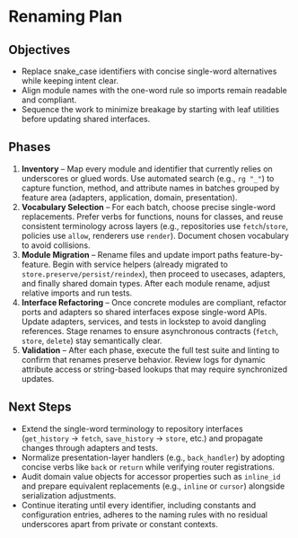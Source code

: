 # Renaming Plan

## Objectives
- Replace snake_case identifiers with concise single-word alternatives while keeping intent clear.
- Align module names with the one-word rule so imports remain readable and compliant.
- Sequence the work to minimize breakage by starting with leaf utilities before updating shared interfaces.

## Phases
1. **Inventory** – Map every module and identifier that currently relies on underscores or glued words. Use automated search (e.g., `rg "_"`) to capture function, method, and attribute names in batches grouped by feature area (adapters, application, domain, presentation).
2. **Vocabulary Selection** – For each batch, choose precise single-word replacements. Prefer verbs for functions, nouns for classes, and reuse consistent terminology across layers (e.g., repositories use `fetch`/`store`, policies use `allow`, renderers use `render`). Document chosen vocabulary to avoid collisions.
3. **Module Migration** – Rename files and update import paths feature-by-feature. Begin with service helpers (already migrated to `store.preserve/persist/reindex`), then proceed to usecases, adapters, and finally shared domain types. After each module rename, adjust relative imports and run tests.
4. **Interface Refactoring** – Once concrete modules are compliant, refactor ports and adapters so shared interfaces expose single-word APIs. Update adapters, services, and tests in lockstep to avoid dangling references. Stage renames to ensure asynchronous contracts (`fetch`, `store`, `delete`) stay semantically clear.
5. **Validation** – After each phase, execute the full test suite and linting to confirm that renames preserve behavior. Review logs for dynamic attribute access or string-based lookups that may require synchronized updates.

## Next Steps
- Extend the single-word terminology to repository interfaces (`get_history` → `fetch`, `save_history` → `store`, etc.) and propagate changes through adapters and tests.
- Normalize presentation-layer handlers (e.g., `back_handler`) by adopting concise verbs like `back` or `return` while verifying router registrations.
- Audit domain value objects for accessor properties such as `inline_id` and prepare equivalent replacements (e.g., `inline` or `cursor`) alongside serialization adjustments.
- Continue iterating until every identifier, including constants and configuration entries, adheres to the naming rules with no residual underscores apart from private or constant contexts.
